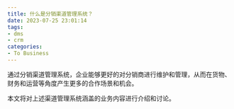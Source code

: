 ```yaml
---
title: 什么是分销渠道管理系统？
date: 2023-07-25 23:01:14
tags:
- dms
- crm
categories:
- To Business
---
```


通过分销渠道管理系统，企业能够更好的对分销商进行维护和管理，从而在货物、财务和运营等角度产生更多的合作场景和机会。

本文将对上述渠道管理系统涵盖的业务内容进行介绍和讨论。

